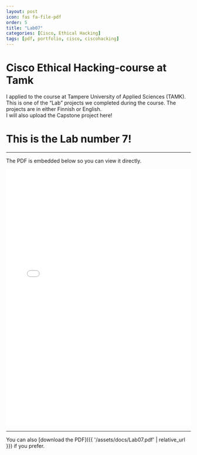 ```yaml
---
layout: post
icon: fas fa-file-pdf
order: 5
title: "Lab07"
categories: [Cisco, Ethical Hacking]
tags: [pdf, portfolio, cisco, ciscohacking]
---
```


# Cisco Ethical Hacking-course at Tamk

I applied to the course at Tampere University of Applied Sciences (TAMK).  
This is one of the “Lab” projects we completed during the course. The projects are in either Finnish or English.  
I will also upload the Capstone project here!

# This is the Lab number 7!

---

The PDF is embedded below so you can view it directly.

<iframe src="{{ '/assets/docs/Lab07.pdf' | relative_url }}" width="100%" height="700px" style="border:none;"></iframe>

---

You can also [download the PDF]({{ '/assets/docs/Lab07.pdf' | relative_url }}) if you prefer.
